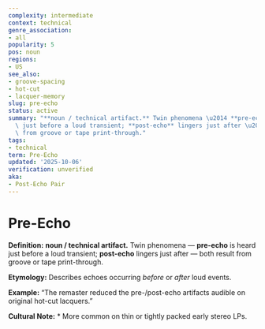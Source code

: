 ```yaml
---
complexity: intermediate
context: technical
genre_association:
- all
popularity: 5
pos: noun
regions:
- US
see_also:
- groove-spacing
- hot-cut
- lacquer-memory
slug: pre-echo
status: active
summary: "**noun / technical artifact.** Twin phenomena \u2014 **pre-echo** is heard\
  \ just before a loud transient; **post-echo** lingers just after \u2014 both result\
  \ from groove or tape print-through."
tags:
- technical
term: Pre-Echo
updated: '2025-10-06'
verification: unverified
aka:
- Post-Echo Pair
---
```


# Pre-Echo

**Definition:** **noun / technical artifact.** Twin phenomena — **pre-echo** is heard just before a loud transient; **post-echo** lingers just after — both result from groove or tape print-through.

**Etymology:** Describes echoes occurring *before* or *after* loud events.

**Example:** “The remaster reduced the pre-/post-echo artifacts audible on original hot-cut lacquers.”

**Cultural Note:** * More common on thin or tightly packed early stereo LPs.

